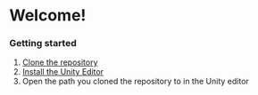 # Welcome!

### Getting started

1. [Clone the repository](https://docs.github.com/en/repositories/creating-and-managing-repositories/cloning-a-repository)
2. [Install the Unity Editor](https://learn.unity.com/tutorial/install-the-unity-hub-and-editor)
3. Open the path you cloned the repository to in the Unity editor

